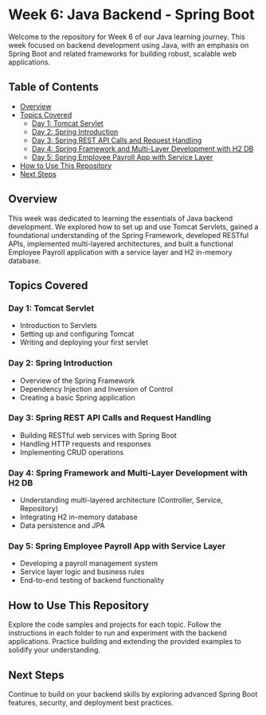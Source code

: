# Week 6: Java Backend - Spring Boot

Welcome to the repository for Week 6 of our Java learning journey. This week focused on backend development using Java, with an emphasis on Spring Boot and related frameworks for building robust, scalable web applications.

## Table of Contents
- [Overview](#overview)
- [Topics Covered](#topics-covered)
  - [Day 1: Tomcat Servlet](#day-1-tomcat-servlet)
  - [Day 2: Spring Introduction](#day-2-spring-introduction)
  - [Day 3: Spring REST API Calls and Request Handling](#day-3-spring-rest-api-calls-and-request-handling)
  - [Day 4: Spring Framework and Multi-Layer Development with H2 DB](#day-4-spring-framework-and-multi-layer-development-with-h2-db)
  - [Day 5: Spring Employee Payroll App with Service Layer](#day-5-spring-employee-payroll-app-with-service-layer)
- [How to Use This Repository](#how-to-use-this-repository)
- [Next Steps](#next-steps)

## Overview
This week was dedicated to learning the essentials of Java backend development. We explored how to set up and use Tomcat Servlets, gained a foundational understanding of the Spring Framework, developed RESTful APIs, implemented multi-layered architectures, and built a functional Employee Payroll application with a service layer and H2 in-memory database.

## Topics Covered

### Day 1: Tomcat Servlet
- Introduction to Servlets
- Setting up and configuring Tomcat
- Writing and deploying your first servlet

### Day 2: Spring Introduction
- Overview of the Spring Framework
- Dependency Injection and Inversion of Control
- Creating a basic Spring application

### Day 3: Spring REST API Calls and Request Handling
- Building RESTful web services with Spring Boot
- Handling HTTP requests and responses
- Implementing CRUD operations

### Day 4: Spring Framework and Multi-Layer Development with H2 DB
- Understanding multi-layered architecture (Controller, Service, Repository)
- Integrating H2 in-memory database
- Data persistence and JPA

### Day 5: Spring Employee Payroll App with Service Layer
- Developing a payroll management system
- Service layer logic and business rules
- End-to-end testing of backend functionality

## How to Use This Repository
Explore the code samples and projects for each topic. Follow the instructions in each folder to run and experiment with the backend applications. Practice building and extending the provided examples to solidify your understanding.

## Next Steps
Continue to build on your backend skills by exploring advanced Spring Boot features, security, and deployment best practices.
